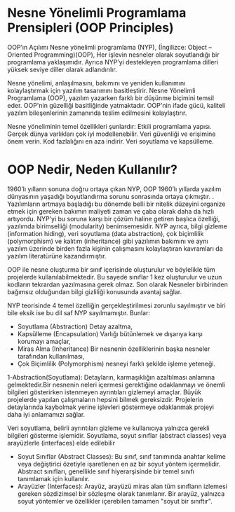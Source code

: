 # Nesne Yönelimli Programlama Prensipleri (OOP Principles)

OOP’ın Açılımı Nesne yönelimli programlama (NYP), (İngilizce: Object – Oriented Programming)(OOP), Her işlevin nesneler olarak soyutlandığı bir programlama yaklaşımıdır. Ayrıca NYP’yi destekleyen programlama dilleri yüksek seviye diller olarak adlandırılır.

Nesne yönelimi, anlaşılmasını, bakımını ve yeniden kullanımını kolaylaştırmak için yazılım tasarımını basitleştirir. Nesne Yönelimli Programlama (OOP), yazılım yazarken farklı bir düşünme biçimini temsil eder. OOP'nin güzelliği basitliğinde yatmaktadır. OOP'nin ifade gücü, kaliteli yazılım bileşenlerinin zamanında teslim edilmesini kolaylaştırır.

Nesne yöneliminin temel özellikleri şunlardır:
Etkili programlama yapısı.
Gerçek dünya varlıkları çok iyi modellenebilir.
Veri güvenliği ve erişimine önem verin.
Kod fazlalığını en aza indirir.
Veri soyutlama ve kapsülleme.

# OOP Nedir, Neden Kullanılır?
1960’lı yılların sonuna doğru ortaya çıkan NYP, OOP 1960’lı yıllarda yazılım dünyasının yaşadığı boyutlandırma sorunu sonrasında ortaya çıkmıştır. . Yazılımların artmaya başladığı bu dönemde belli bir nitelik düzeyini organize etmek için gereken bakımın maliyeti zaman ve çaba olarak daha da hızlı artıyordu. NYP’yi bu soruna karşı bir çözüm haline getiren başlıca özelliği, yazılımda birimselliği (modularity) benimsemesidir. NYP ayrıca, bilgi gizleme (information hiding), veri soyutlama (data abstraction), çok biçimlilik (polymorphism) ve kalıtım (inheritance) gibi yazılımın bakımını ve aynı yazılım üzerinde birden fazla kişinin çalışmasını kolaylaştıran kavramları da yazılım literatürüne kazandırmıştır.

OOP ile nesne oluşturma bir sınıf içerisinde oluşturulur ve böylelikle tüm projelerde kullanılabilmektedir. Bu sayede sınıflar 1 kez oluşturulur ve uzun kodların tekrardan yazılmasına gerek olmaz. Son olarak Nesneler birbirinden bağımsız olduğundan bilgi gizliliği konusunda avantaj sağlar.

NYP teorisinde 4 temel özelliğin gerçekleştirilmesi zorunlu sayılmıştır ve biri bile eksik ise bu dil saf NYP sayılmamıştır. Bunlar: 
- Soyutlama (Abstraction) Detay azaltma,
- Kapsülleme (Encapsulation) Varlığı bütünlemek ve dışarıya karşı korumayı amaçlar,
- Miras Alma (Inheritance) Bir nesnenin özelliklerinin başka nesneler tarafından kullanılması,
- Çok Biçimlilik (Polymorphism) nesneyi farklı şekilde işleme yeteneği.

1-Abstraction(Soyutlama):
Detayların, karmaşıklığın azaltılması anlamına gelmektedir.Bir nesnenin neleri içermesi gerektiğine odaklanmayı ve önemli bilgileri gösterirken istenmeyen ayrıntıları gizlemeyi amaçlar. 
Büyük projelerde yapılan çalışmaların hepsini bilmek gereksizdir.
Projelerin detaylarında kaybolmak yerine işlevleri göstermeye odaklanmak projeyi daha iyi anlamamızı sağlar.

Veri soyutlama, belirli ayrıntıları gizleme ve kullanıcıya yalnızca gerekli bilgileri gösterme işlemidir. Soyutlama, soyut sınıflar (abstract classes) veya arayüzlerle (interfaces) elde edilebilir

- Soyut Sınıflar (Abstract Classes): Bu sınıf, sınıf tanımında anahtar kelime veya değiştirici özetiyle işaretlenen en az bir soyut yöntem içermelidir. Abstract sınıfları, genellikle sınıf hiyerarşisinde bir temel sınıfı tanımlamak için kullanılır.
- Arayüzler (Interfaces): Arayüz, arayüzü miras alan tüm sınıfların izlemesi gereken sözdizimsel bir sözleşme olarak tanımlanır. Bir arayüz, yalnızca soyut yöntemler ve özellikler içerebilen tamamen "soyut bir sınıftır".


